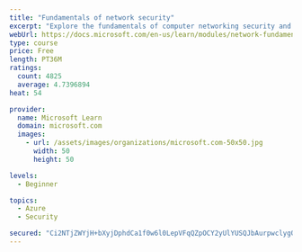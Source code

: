 ```yaml
---
title: "Fundamentals of network security"
excerpt: "Explore the fundamentals of computer networking security and monitoring."
webUrl: https://docs.microsoft.com/en-us/learn/modules/network-fundamentals-2/
type: course
price: Free
length: PT36M
ratings:
  count: 4825
  average: 4.7396894
heat: 54

provider:
  name: Microsoft Learn
  domain: microsoft.com
  images:
    - url: /assets/images/organizations/microsoft.com-50x50.jpg
      width: 50
      height: 50

levels:
  - Beginner

topics:
  - Azure
  - Security

secured: "Ci2NTjZWYjH+bXyjDphdCa1f0w6l0LepVFqQZpOCY2yUlYUSQJbAurpwclygQs3OdAtuKXvZA32yt4k3FH+A1sMRQOO5jo4tcgu8EovCYoGWrRQrTjOxr3xlz4i3MTGiKrdlZtJlREDizwBaP0JUAqma4ANVg97LM/qQXO09Nvt3hhvafZQpJCJiUOP8hVBfhO5kC8yhCoXsMQVEBrS2o1nXCgSXpSzUwzhtPW48zep8bkcqvD4K5vDmtGwhYdnkG0TsytJ/5BhV7IkleoJEIGMXf3nrAXotg2k5cvx9B4Toum2trLOATUTJvC9vwI2DXeWyejsezTjko6V1m1HJ7rMTUu5e1+BIZu7+wT940kWQPged6o9RauwiuyB40LtVhpvsHVNpy3Dbuh9BNbEUXMnxeolva/q/Sx4oV1E5TJs=;52M/gkheSYi9tYoaDYzbMg=="
---
```


